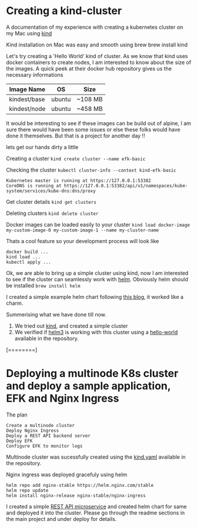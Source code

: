 # Creating a kind-cluster
A documentation of my experience with creating a kubernetes cluster on my Mac using [kind](https://kind.sigs.k8s.io/ "kind")

Kind installation on Mac was easy and smooth using brew brew install kind

Let's try creating a 'Hello World' kind of cluster. As we know that kind uses docker containers to create nodes, I am interested to know about the size of the images. A quick peek at their docker hub repository gives us the necessary informations

|Image Name   | OS  | Size  |
| ------------ | ------------ | ------------ |
|kindest/base|ubuntu|~108 MB
|kindest/node|ubuntu|~458 MB


It would be interesting to see if these images can be build out of alpine, I am sure there would have been some issues or else these folks would have done it themselves. But that is a project for another day !!

lets get our hands dirty a little

Creating a cluster
`kind create cluster --name efk-basic`

Checking the cluster
`kubectl cluster-info --context kind-efk-basic`

	Kubernetes master is running at https://127.0.0.1:53382
	CoreDNS is running at https://127.0.0.1:53382/api/v1/namespaces/kube-system/services/kube-dns:dns/proxy

Get cluster details
`kind get clusters`

Deleting clusters
`kind delete cluster`

Docker images can be loaded easily to your cluster 
`kind load docker-image my-custom-image-0 my-custom-image-1 --name my-cluster-name`

Thats a cool feature so your development process will look like

	docker build ...
	kind load ...
	kubectl apply ...

Ok, we are able to bring up a simple cluster using kind, now I am interested to see if the cluster can seamlessly work with [helm](https://helm.sh/ "helm"). Obviously helm should be installed
`brew install helm`

I created a simple example helm chart following [this blog](https://opensource.com/article/20/5/helm-charts "this blog"), it worked like a charm.

Summerising what we have done till now.

1. We tried out [kind](https://kind.sigs.k8s.io/ "kind"), and created a simple cluster
2. We verified if [helm3](https://helm.sh/ "helm") is working with this cluster using a [hello-world](https://github.com/kodefoundry/kind-cluster/tree/main/hello-world "hello-world") available in the repository.

[========]

# Deploying a multinode K8s cluster and deploy a sample application, EFK and Nginx Ingress

The plan

	Create a multinode cluster
	Deploy Nginx Ingress
	Deploy a REST API backend server
	Deploy EFK
	Configure EFK to monitor logs

Multinode cluster was sucessfully created using the [kind.yaml](https://github.com/kodefoundry/kind-cluster/blob/main/kind.yaml "kind.yaml") available in the repository.

Nginx ingress was deployed gracefuly using helm 

    helm repo add nginx-stable https://helm.nginx.com/stable
    helm repo update
    helm install nginx-release nginx-stable/nginx-ingress

I created a simple [REST API microservice](https://github.com/kodefoundry/api-service "REST API microservice") and created helm chart for same and deployed it into the cluster. Please go through the readme sections in the main project and under deploy for details.

